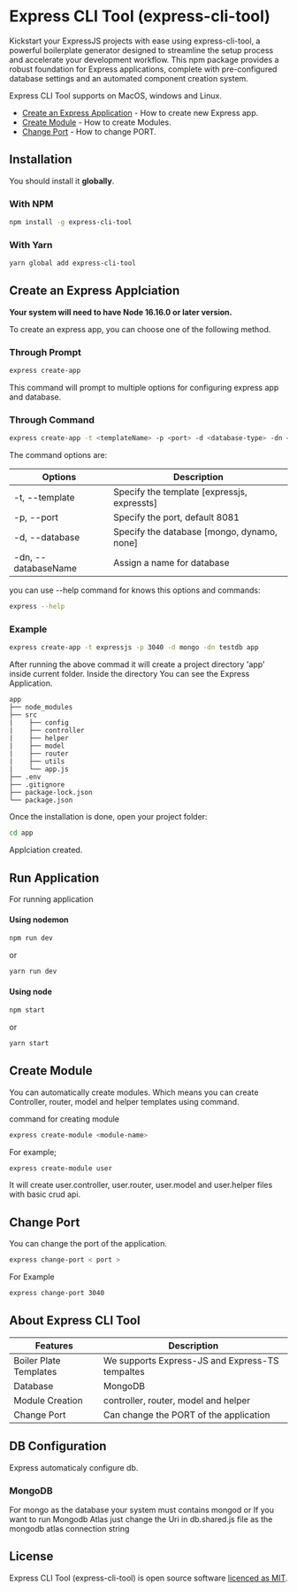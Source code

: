 # Express CLI Tool (express-cli-tool)

Kickstart your ExpressJS projects with ease using express-cli-tool, a powerful boilerplate generator designed to streamline the setup process and accelerate your development workflow. This npm package provides a robust foundation for Express applications, complete with pre-configured database settings and an automated component creation system.

Express CLI Tool supports on MacOS, windows and Linux.

- [Create an Express Application](#create-an-express-boiler-plate) - How to create new Express app.
- [Create Module](#create-module) - How to create Modules.
- [Change Port](#change-port) - How to change PORT.

## Installation

You should install it **globally**.


### With NPM

```sh
npm install -g express-cli-tool
```

### With Yarn

```sh
yarn global add express-cli-tool
```

## Create an Express Applciation

**Your system will need to have Node 16.16.0 or later version.**

To create an express app, you can choose one of the following method.

### Through Prompt

```sh
express create-app
```

This command will prompt to multiple options for configuring express app and database.


### Through Command
```sh
express create-app -t <templateName> -p <port> -d <database-type> -dn <database-name> <app name>
```

The command options are:

| Options              | Description                                |
|----------------------|--------------------------------------------|
| -t,  --template      | Specify the template [expressjs, expressts]|
| -p,  --port          | Specify the port, default 8081             |
| -d,  --database      | Specify the database [mongo, dynamo, none] |
| -dn, --databaseName  | Assign a name for database                 |


you can use --help command for knows this options and commands:

```sh
express --help
```

### Example
```sh
express create-app -t expressjs -p 3040 -d mongo -dn testdb app
```

After running the above commad it will create a project directory 'app' inside current folder.
Inside the directory You can see the Express Application.

```
app
├── node_modules
├── src
|    ├── config
|    ├── controller
|    ├── helper
|    ├── model
|    ├── router
|    ├── utils
|    └── app.js
├── .env
├── .gitignore
├── package-lock.json
└── package.json
```

Once the installation is done, open your project folder:

```sh
cd app
```

Applciation created.

## Run Application

For running application 

#### Using nodemon 

```sh
npm run dev
```
or
```sh
yarn run dev
```

#### Using node

```sh
npm start
```
or
```sh
yarn start
```


## Create Module

You can automatically create modules. Which means you can create Controller, router, model and helper templates using command.

command for creating module

```sh
express create-module <module-name>
```

For example;

```sh
express create-module user
```

It will create user.controller, user.router, user.model and user.helper files with basic crud api.

## Change Port

You can change the port of the application.

```sh
express change-port < port >
```
For Example
```sh
express change-port 3040
```

## About Express CLI Tool

| Features                | Description                     |
|-------------------------|---------------------------------|
| Boiler Plate Templates  | We supports Express-JS and Express-TS tempaltes       |
| Database                | MongoDB                         |
| Module Creation         | controller, router, model and helper|
| Change Port             | Can change the PORT of the application |

## DB Configuration

Express automaticaly configure db.

### MongoDB

For mongo as the database your system must contains mongod or If you want to run Mongodb Atlas just change the Uri in db.shared.js file as the mongodb atlas connection string

## License

Express CLI Tool (express-cli-tool) is open source software [licenced as MIT](https://github.com/nevinedwin/express-cli-tool/blob/main/LICENSE).